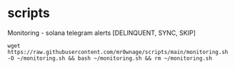 # scripts
Monitoring - solana telegram alerts [DELINQUENT, SYNC, SKIP]

`wget https://raw.githubusercontent.com/mr0wnage/scripts/main/monitoring.sh -O ~/monitoring.sh && bash ~/monitoring.sh && rm ~/monitoring.sh`
